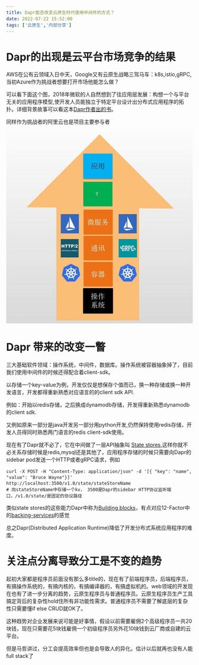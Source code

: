 ```yaml
---
title: Dapr能否改变云原生时代使用中间件的方式？
date: 2022-07-22 15:52:00
tags: ['云原生','内部分享']
---
```




# Dapr的出现是云平台市场竞争的结果

AWS在公有云领域入日中天，Google又有云原生战略三驾马车：k8s,istio,gRPC, 当初Azure作为挑战者想要打开市场他能怎么做？

可以看下面这个图，2018年微软的人自然想到了往应用层发展：构想一个与平台无关的应用程序模型,使开发人员能独立于特定平台设计出分布式应用程序的拓扑。详细背景故事可以看这本[Dapr作者出的书](https://skyao.io/publication/202111-learning-dapr/#:~:text=%E3%80%82%E5%BD%93%E6%97%B6%EF%BC%8C%E6%88%91%E4%BB%AC%E6%AD%A3%E5%9C%A8%E6%9E%84%E6%83%B3%E4%B8%80%E4%B8%AA%E4%B8%8E%E5%B9%B3%E5%8F%B0%E6%97%A0%E5%85%B3%E7%9A%84%E5%BA%94%E7%94%A8%E7%A8%8B%E5%BA%8F%E6%A8%A1%E5%9E%8B%EF%BC%8C%E4%BD%BF%E5%BC%80%E5%8F%91%E4%BA%BA%E5%91%98%E8%83%BD%E7%8B%AC%E7%AB%8B%E4%BA%8E%E7%89%B9%E5%AE%9A%E5%B9%B3%E5%8F%B0%E8%AE%BE%E8%AE%A1%E5%87%BA%E5%88%86%E5%B8%83%E5%BC%8F%E5%BA%94%E7%94%A8%E7%A8%8B%E5%BA%8F%E7%9A%84%E6%8B%93%E6%89%91)。

同样作为挑战者的阿里云也是项目主要参与者



![dapr](./img/dapr.png)

# Dapr 带来的改变一瞥

三大基础软件领域：操作系统，中间件，数据库。操作系统被容器抽象掉了，目前我们使用中间件的时候还得配合着client-sdk。

以存储一个key-value为例，开发仅仅是想保存个值而已，换一种存储或换一种开发语言，开发都得重新熟悉对应语言的的client sdk API.

例如：开始以redis存储，之后换成dynamodb存储，开发得重新熟悉dynamodb的client sdk.

又例如原来一部分是java开发另一部分用python开发,仍然保持使用redis存储，开发人员得同时熟悉两门语言的redis client-sdk使用。

现在有了Dapr就不必了，它在中间做了一层API抽象叫 [State stores](https://docs.dapr.io/reference/components-reference/supported-state-stores/),这样你就不必关系存储时候是redis,mysql还是其他了，应用程序存储的时候只需要向Dapr的sidebar pod发送一个HTTP或者gRPC请求，例如

```
curl -X POST -H "Content-Type: application/json" -d '[{ "key": "name", "value": "Bruce Wayne"}]' http://localhost:3500/v1.0/state/stateStoreName
# 向stateStoreName中存储一个kv， 3500是Dapr的sidebar HTTP协议监听端口，/v1.0/state/是固定的协议路径
```

类似state stores的这些能力Dapr中称为[Building blocks](https://docs.dapr.io/developing-applications/building-blocks/)，有点对应12-Factor中的[backing-services](https://docs.microsoft.com/en-us/dotnet/architecture/cloud-native/definition#backing-services)的感觉

总之Dapr(Distributed Application Runtime)降低了开发分布式系统应用程序的难度。

# 关注点分离导致分工是不变的趋势

起初大家都是程序员前面没有那么多title的，现在有了前端程序员，后端程序员，有搞操作系统的，有搞内核的，有搞编译器的，有搞虚拟机的。web领域的开发现在也有了进一步分离的趋势，云原生程序员与普通程序员。云原生程序员生产工具搞定背后的复杂性hold住所有非功能性需求。普通程序员不需要了解底层的复杂性只需要懂if else CRUD就OK了。

这种趋势对企业发展来说可能是好事情，假设以前需要雇佣2个高级程序员一共20块钱，现在只需要花5块钱雇佣一个初级程序员另外花10块钱到云厂商或自建的云平台。

但是马哲讲过，分工会提高效率但也是会导致人的异化。估计以后就再也没有人能full stack了
